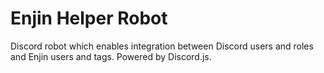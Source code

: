 # Enjin Helper Robot
Discord robot which enables integration between Discord users and roles and Enjin users and tags. Powered by Discord.js.
